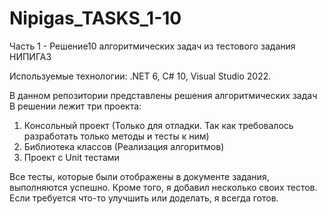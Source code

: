 # Nipigas_TASKS_1-10
Часть 1 - Решение10 алгоритмических задач из тестового задания НИПИГАЗ

Используемые технологии: .NET 6, C# 10, Visual Studio 2022.

В данном репозитории представлены решения алгоритмических задач
В решении лежит три проекта:
1. Консольный проект (Только для отладки. Так как требовалось разработать только методы и тесты к ним)
2. Библиотека классов (Реализация алгоритмов)
3. Проект с Unit тестами 

Все тесты, которые были отображены в документе задания, выполняются успешно. Кроме того, я добавил несколько своих тестов. 
Если требуется что-то улучшить или доделать, я всегда готов.
